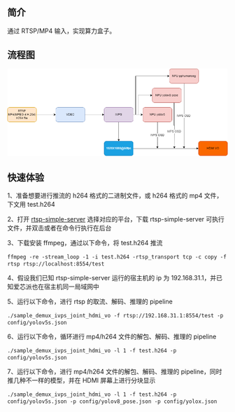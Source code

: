 ## 简介
  通过 RTSP/MP4 输入，实现算力盒子。

## 流程图
![](../../docs/sample_demux_ivps_joint_hdmi_vo.png)

## 快速体验
1、准备想要进行推流的 h264 格式的二进制文件，或 h264 格式的 mp4 文件，下文用 test.h264

2、打开 [rtsp-simple-server](https://github.com/aler9/rtsp-simple-server/releases/tag/v0.21.0) 选择对应的平台，下载 rtsp-simple-server 可执行文件，并双击或者在命令行执行在后台

3、下载安装 ffmpeg，通过以下命令，将 test.h264 推流
```
ffmpeg -re -stream_loop -1 -i test.h264 -rtsp_transport tcp -c copy -f rtsp rtsp://localhost:8554/test
```

4、假设我们已知 rtsp-simple-server 运行的宿主机的 ip 为 192.168.31.1，并已知爱芯派也在宿主机同一局域网中

5、运行以下命令，进行 rtsp 的取流、解码、推理的 pipeline
```
./sample_demux_ivps_joint_hdmi_vo -f rtsp://192.168.31.1:8554/test -p config/yolov5s.json
```

6、运行以下命令，循环进行 mp4/h264 文件的解包、解码、推理的 pipeline
```
./sample_demux_ivps_joint_hdmi_vo -l 1 -f test.h264 -p config/yolov5s.json
```

7、运行以下命令，进行 mp4/h264 文件的解包、解码、推理的 pipeline，同时推几种不一样的模型，并在 HDMI 屏幕上进行分块显示
```
./sample_demux_ivps_joint_hdmi_vo -l 1 -f test.h264 -p config/yolov5s.json -p config/yolov8_pose.json -p config/yolox.json
```